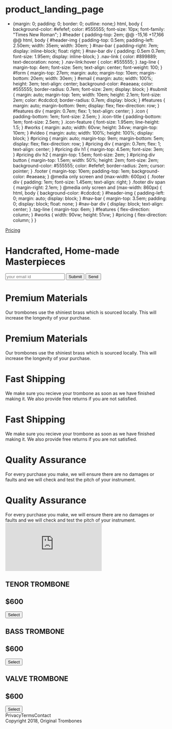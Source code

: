 # product_landing_page



* {margin: 0; padding: 0; border: 0; outline: none;}
html, body {
	background-color: #efefef;
	color: #555555;
	font-size: 10px;
	font-family: "Times New Roman";
}
#header {
	padding-top: 2em;
@@ -15,16 +17,166 @@ html, body {
	#header-img {
		padding-top: 0.5em;
		padding-left: 2.50em;
		width: 35em;
		width: 30em;
	}
	#nav-bar {
		padding-right: 7em;
		display: inline-block;
		float: right;
	}
		#nav-bar div {
			padding: 0.5em 0.7em;
			font-size: 1.95em;
			display: inline-block;
		}
		.nav-link {
			color: #899889;
			text-decoration: none;
		}
			.nav-link:hover {
				color: #555555;
			}
.tag-line {
	margin-top: 4em;
	font-size: 5em;
	text-align: center;
	font-weight: 100;
}
#form {
	margin-top: 27em;
	margin: auto;
	margin-top: 10em;
	margin-bottom: 20em;
	width: 30em;
}
	#email {
		margin: auto;
		width: 100%;
		height: 3em;
		text-align: center;
		background-color: #eaeaea;
		color: #555555;
		border-radius: 0.7em;
		font-size: 2em;
		display: block;
	}
	#submit {
		margin: auto;
		margin-top: 1em;
		width: 10em;
		height: 2.1em;
		font-size: 2em;
		color: #cdcdcd;
		border-radius: 0.7em;
		display: block;
	}
#features {
	margin: auto;
	margin-bottom: 9em;
	display: flex;
	flex-direction: row;
}
	#features div {
		margin: 0.7em;
		flex: 1;
		text-align: center;
	}
		.icon {
			padding-bottom: 1em;
			font-size: 2.5em;
		}
		.icon-title {
			padding-bottom: 1em;
			font-size: 2.5em;
		}
		.icon-feature {
			font-size: 1.95em;
			line-height: 1.5;
		}
#works {
	margin: auto;
	width: 60vw;
	height: 34vw;
	margin-top: 10em;
}
	#video {
		margin: auto;
		width: 100%;
		height: 100%;
		display: block;
	}
#pricing {
	margin: auto;
	margin-top: 9em;
	margin-bottom: 5em;
	display: flex;
	flex-direction: row;
}
	#pricing div {
		margin: 0.7em;
		flex: 1;
		text-align: center;
	}
		#pricing div h1 {
			margin-top: 4.5em;
			font-size: 3em;
		}
		#pricing div h2 {
			margin-top: 1.5em;
			font-size: 2em;
		}
		#pricing div button {
			margin-top: 1.5em;
			width: 50%;
			height: 2em;
			font-size: 2em;
			background-color: #555555;
			color: #efefef;
			border-radius: 2em;
			cursor: pointer;
		}
.footer {
	margin-top: 10em;
	padding-top: 1em;
	background-color: #eaeaea;
}
@media only screen and (max-width: 600px) {
	.footer div {
		padding: 1em;
		font-size: 1.45em;
		text-align: right;
	}
		.footer div span {
			margin-right: 2.1em;
		}
@media only screen and (max-width: 860px) {
	html, body {
		background-color: #cdcdcd;
	}
	#header-img {
		padding-left: 0;
		margin: auto;
		display: block;
	}
	#nav-bar {
		margin-top: 3.5em;
		padding: 0;
		display: block;
		float: none;
	}
		#nav-bar div {
			display: block;
			text-align: center;
		}
	.tag-line {
		margin-top: 6em;
	}
	#features {
		flex-direction: column;
	}
	#works {
		width: 90vw;
		height: 51vw;
	}
	#pricing {
		flex-direction: column;
	}
} 


<div><a href="#pricing" class="nav-link">Pricing</a></div>
		</nav>
	</header>
	<div>
		<h1 class="tag-line">Handcrafted, Home-made Masterpieces</h1>
	</div>
	<form action="https://www.freecodecamp.com/email-submit" id="form">
		<input type="email" name="email" id="email" placeholder="your email id" required>
		<input type="submit" name="send" id="submit">
		<input type="submit" value="Send" id="submit">
	</form>
	<main id="features">
		<div>
			<div><i class="fa fa-3x fa-fire" aria-hidden="true"></i></div>
			<h1>Premium Materials</h1>
			<div>Our trombones use the shiniest brass which is sourced locally. This will increase the longevity of your purchase.</div>
			<div class="icon"><i class="fa fa-3x fa-fire" aria-hidden="true"></i></div>
			<h1 class="icon-title">Premium Materials</h1>
			<div class="icon-feature">Our trombones use the shiniest brass which is sourced locally. This will increase the longevity of your purchase.</div>
		</div>
		<div>
			<div><i class="fa fa-3x fa-truck" aria-hidden="true"></i></div>
			<h1>Fast Shipping</h1>
			<div>We make sure you recieve your trombone as soon as we have finished making it. We also provide free returns if you are not satisfied.</div>
			<div class="icon"><i class="fa fa-3x fa-truck" aria-hidden="true"></i></div>
			<h1 class="icon-title">Fast Shipping</h1>
			<div class="icon-feature">We make sure you recieve your trombone as soon as we have finished making it. We also provide free returns if you are not satisfied.</div>
		</div>
		<div>
			<div><i class="fa fa-3x fa-battery-full" aria-hidden="true"></i></div>
			<h1>Quality Assurance</h1>
			<div>For every purchase you make, we will ensure there are no damages or faults and we will check and test the pitch of your instrument.</div>
			<div class="icon"><i class="fa fa-3x fa-battery-full" aria-hidden="true"></i></div>
			<h1 class="icon-title">Quality Assurance</h1>
			<div class="icon-feature">For every purchase you make, we will ensure there are no damages or faults and we will check and test the pitch of your instrument.</div>
		</div>
	</main>
	<section id="works">
		<iframe id="video" src="https://www.youtube-nocookie.com/embed/y8Yv4pnO7qc?rel=0&amp;controls=0&amp;showinfo=0" frameborder="0" allowfullscreen></iframe>
	</section>
	<section id="pricing"></section>
	<section id="pricing">
		<div>
			<h1>TENOR TROMBONE</h1>
			<h2>$600</h2>
			<button>Select</button>
		</div>
		<div>
			<h1>BASS TROMBONE</h1>
			<h2>$600</h2>
			<button>Select</button>
		</div>
		<div>
			<h1>VALVE TROMBONE</h1>
			<h2>$600</h2>
			<button>Select</button>
		</div>
	</section>
	<footer class="footer">
		<div>
			<span>Privacy</span><span>Terms</span><span>Contact</span>
		</div>
		<div>Copyright 2018, Original Trombones</div>
	</footer>
	<script type="text/javascript" src="https://cdn.freecodecamp.org/testable-projects-fcc/v1/bundle.js"></script>
</body>
</html>
